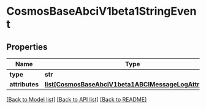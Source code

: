 # CosmosBaseAbciV1beta1StringEvent

## Properties
Name | Type | Description | Notes
------------ | ------------- | ------------- | -------------
**type** | **str** |  | [optional] 
**attributes** | [**list[CosmosBaseAbciV1beta1ABCIMessageLogAttributes]**](CosmosBaseAbciV1beta1ABCIMessageLogAttributes.md) |  | [optional] 

[[Back to Model list]](../README.md#documentation-for-models) [[Back to API list]](../README.md#documentation-for-api-endpoints) [[Back to README]](../README.md)

